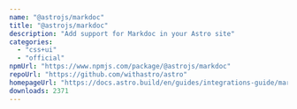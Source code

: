 ```yaml
---
name: "@astrojs/markdoc"
title: "@astrojs/markdoc"
description: "Add support for Markdoc in your Astro site"
categories:
  - "css+ui"
  - "official"
npmUrl: "https://www.npmjs.com/package/@astrojs/markdoc"
repoUrl: "https://github.com/withastro/astro"
homepageUrl: "https://docs.astro.build/en/guides/integrations-guide/markdoc/"
downloads: 2371
---
```

